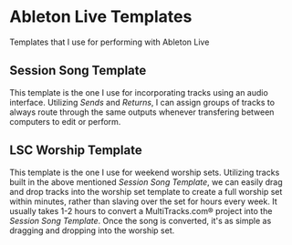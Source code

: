 Ableton Live Templates
====
Templates that I use for performing with Ableton Live

Session Song Template
----
This template is the one I use for incorporating tracks using an audio interface.
Utilizing _Sends_ and _Returns_, I can assign groups of tracks to always route through the same outputs whenever transfering between computers to edit or perform.

LSC Worship Template
----
This template is the one I use for weekend worship sets.
Utilizing tracks built in the above mentioned _Session Song Template_, we can easily drag and drop tracks into the worship set template to create a full worship set within minutes, rather than slaving over the set for hours every week.
It usually takes 1-2 hours to convert a MultiTracks.com® project into the _Session Song Template_.
Once the song is converted, it's as simple as dragging and dropping into the worship set.
